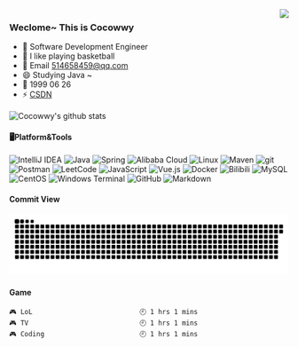 

<img align="right" src="https://github-readme-stats-sigma-five.vercel.app/api/top-langs/?username=Cocowwy&layout=compact)](https://github.com/Cocowwy/github-readme-stats">

### Weclome~ This is Cocowwy
- 🔭 Software Development Engineer 
- 🌱 I like playing basketball
- 💬 Email 514658459@qq.com
- 😄 Studying Java ~
- 🎂 1999 06 26
- ⚡ [CSDN](https://blog.csdn.net/Pzzzz_wwy?type=blog)

<img align="center" src="https://github-readme-stats-sigma-five.vercel.app/api?username=Cocowwy&show_icons=true&icon_color=0366d6&bg_color=ffffff&count_private=true&hide=prs" alt="Cocowwy's github stats"/>

#### 🖥️Platform&Tools
<p>
  <img alt="IntelliJ IDEA" src="https://img.shields.io/badge/-IntelliJ%20IDEA-000000?logo=IntelliJ%20IDEA&logoColor=white" />
  <img alt="Java" src="https://img.shields.io/badge/-Java-007396?logo=Java&logoColor=white" />
  <img alt="Spring" src="https://img.shields.io/badge/-Spring-6DB33F?logo=Spring&logoColor=white" />
  <img alt="Alibaba Cloud" src="https://img.shields.io/badge/-Alibaba%20Cloud-FF6A00?logo=Alibaba%20Cloud&logoColor=white" />
  <img alt="Linux" src="https://img.shields.io/badge/-Linux-8DD6F9?logo=Linux&logoColor=white" /> 
  <img alt="Maven" src="https://img.shields.io/badge/-Maven-C71A36?logo=Apache%20Maven&logoColor=white" />
  <img alt="git" src="https://img.shields.io/badge/-Git-F05032?logo=git&logoColor=white" />
  <img alt="Postman" src="https://img.shields.io/badge/-Postman-FF6C37?logo=Postman&logoColor=white" />
  <img alt="LeetCode" src="https://img.shields.io/badge/-LeetCode-FFA116?logo=LeetCode&logoColor=white" />
  <img alt="JavaScript" src="https://img.shields.io/badge/-JavaScript-F7DF1E?logo=JavaScript&logoColor=white" />
  <img alt="Vue.js" src="https://img.shields.io/badge/-Vue.js-4FC08D?logo=Vue.js&logoColor=white" />
  <img alt="Docker" src="https://img.shields.io/badge/-Docker-46a2f1?logo=docker&logoColor=white" />
  <img alt="Bilibili" src="https://img.shields.io/badge/-Bilibili-EF69AC?logo=Bilibili&logoColor=white" />
  <img alt="MySQL" src="https://img.shields.io/badge/-MySQL-4479A1?logo=MySQL&logoColor=white" />
  <img alt="CentOS" src="https://img.shields.io/badge/-CentOS-262577?logo=CentOS&logoColor=white" />
  <img alt="Windows Terminal" src="https://img.shields.io/badge/-Windows%20Terminal-4D4D4D?logo=Windows%20Terminal&logoColor=white" />
  <img alt="GitHub" src="https://img.shields.io/badge/-GitHub-181717?logo=GitHub&logoColor=white" />
  <img alt="Markdown" src="https://img.shields.io/badge/-Markdown-000000?logo=Markdown&logoColor=white" />
</p>

#### Commit View
![](https://raw.githubusercontent.com/Cocowwy/Cocowwy/main/assets/github-contribution-grid-snake.svg)

#### Game
```text
🎮 LoL                           🕘 1 hrs 1 mins
🎮 TV                            🕘 1 hrs 1 mins
🎮 Coding                        🕘 1 hrs 1 mins
```
